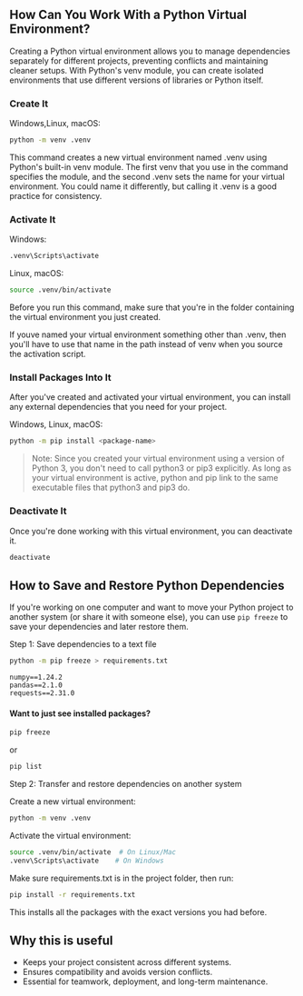 ## How Can You Work With a Python Virtual Environment?

Creating a Python virtual environment allows you to manage dependencies separately for different projects, preventing conflicts and maintaining cleaner setups. With Python's venv module, you can create isolated environments that use different versions of libraries or Python itself.


### Create It

Windows,Linux, macOS:

```sh
python -m venv .venv
```

This command creates a new virtual environment named .venv using Python's built-in venv module. The first venv that you use in the command specifies the module, and the second .venv sets the name for your virtual environment. You could name it differently, but calling it .venv is a good practice for consistency.


### Activate It

Windows:

```sh
.venv\Scripts\activate
```

Linux, macOS:

```sh
source .venv/bin/activate
```

Before you run this command, make sure that you're in the folder containing the virtual environment you just created.

If youve named your virtual environment something other than .venv, then you'll have to use that name in the path instead of venv when you source the activation script.

### Install Packages Into It

After you've created and activated your virtual environment, you can install any external dependencies that you need for your project.

Windows, Linux, macOS:

```sh
python -m pip install <package-name>
```

> Note: Since you created your virtual environment using a version of Python 3, you don't need to call python3 or pip3 explicitly. As long as your virtual environment is active, python and pip link to the same executable files that python3 and pip3 do.


### Deactivate It

Once you're done working with this virtual environment, you can deactivate it.

```sh
deactivate
```

## How to Save and Restore Python Dependencies

If you're working on one computer and want to move your Python project to another system (or share it with someone else), you can use ```pip freeze``` to save your dependencies and later restore them.

Step 1: Save dependencies to a text file

```sh
python -m pip freeze > requirements.txt
```

```
numpy==1.24.2
pandas==2.1.0
requests==2.31.0
```

#### Want to just see installed packages?

```sh
pip freeze
```
or 

```sh
pip list
```

Step 2: Transfer and restore dependencies on another system

Create a new virtual environment:
```sh
python -m venv .venv
```
Activate the virtual environment:
```sh
source .venv/bin/activate  # On Linux/Mac
.venv\Scripts\activate    # On Windows

```
Make sure requirements.txt is in the project folder, then run:
```sh
pip install -r requirements.txt
```

This installs all the packages with the exact versions you had before.


## Why this is useful

* Keeps your project consistent across different systems.
* Ensures compatibility and avoids version conflicts.
* Essential for teamwork, deployment, and long-term maintenance.

